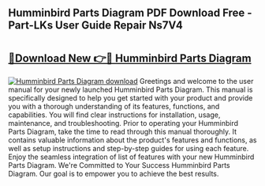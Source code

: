 ## Humminbird Parts Diagram PDF Download Free - Part-LKs User Guide Repair Ns7V4

# <h2><a href="http://dfrmgnq.blite.top/?on=Humminbird+Parts+Diagram">🔗Download New 👉🔴 Humminbird Parts Diagram</a></h2>

[![Humminbird Parts Diagram download](https://i.imgur.com/lujVjoI.png)](http://dfrmgnq.blite.top/?on=Humminbird+Parts+Diagram)
Greetings and welcome to the user manual for your newly launched Humminbird Parts Diagram. This manual is specifically designed to help you get started with your product and provide you with a thorough understanding of its features, functions, and capabilities. You will find clear instructions for installation, usage, maintenance, and troubleshooting. Prior to operating your Humminbird Parts Diagram, take the time to read through this manual thoroughly. It contains valuable information about the product's features and functions, as well as setup instructions and step-by-step guides for using each feature. Enjoy the seamless integration of list of features with your new Humminbird Parts Diagram. We're Committed to Your Success Humminbird Parts Diagram. Our goal is to empower you to achieve the best results.
